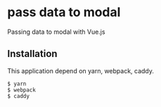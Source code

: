 # pass data to modal
Passing data to modal with Vue.js

## Installation
This application depend on yarn, webpack, caddy.
```
$ yarn
$ webpack
$ caddy
```
